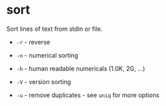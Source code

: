# sort

Sort lines of text from stdin or file.

* `-r` - reverse
* `-n` - numerical sorting
* `-h` - human readable numericals (1.0K, 2G, ...)
* `-V` - version sorting

* `-u` - remove duplicates - see `uniq` for more options
